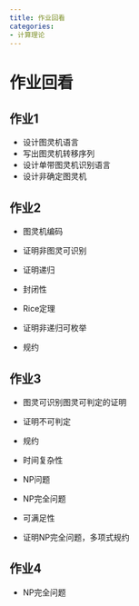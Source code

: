 ```yaml
---
title: 作业回看
categories:
- 计算理论
---
```


<head>
    <script src="https://cdn.mathjax.org/mathjax/latest/MathJax.js?config=TeX-AMS-MML_HTMLorMML" type="text/javascript"></script>
    <script type="text/x-mathjax-config">
        MathJax.Hub.Config({
            tex2jax: {
            skipTags: ['script', 'noscript', 'style', 'textarea', 'pre'],
            inlineMath: [['$','$']]
            }
        });
    </script>
</head>

# 作业回看

## 作业1

- 设计图灵机语言
- 写出图灵机转移序列
- 设计单带图灵机识别语言
- 设计非确定图灵机

## 作业2

- 图灵机编码

- 证明非图灵可识别

- 证明递归

- 封闭性

- Rice定理

- 证明非递归可枚举

- 规约

## 作业3

- 图灵可识别图灵可判定的证明

- 证明不可判定

- 规约

- 时间复杂性
- NP问题
- NP完全问题
- 可满足性
- 证明NP完全问题，多项式规约

## 作业4

- NP完全问题


